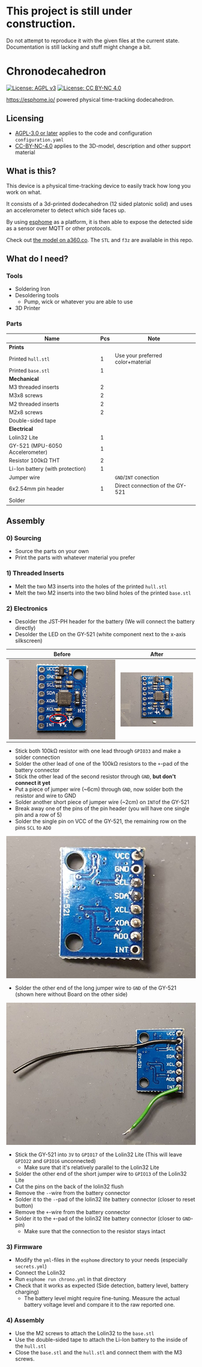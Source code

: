 # This project is still under construction.

Do not attempt to reproduce it with the given files at the current state.
Documentation is still lacking and stuff might change a bit.

# Chronodecahedron

 [![License: AGPL v3](https://img.shields.io/badge/License-AGPL%20v3-blue.svg)](https://www.gnu.org/licenses/agpl-3.0.html)
 [![License: CC BY-NC 4.0](https://img.shields.io/badge/License-CC%20BY--NC%204.0-lightgrey.svg)](https://creativecommons.org/licenses/by-nc/4.0/)


https://esphome.io/ powered physical time-tracking dodecahedron.

## Licensing

 - [AGPL-3.0 or later](./LICENSE.AGPL-3.0-or-later) applies to the code and configuration `configuration.yaml`
 - [CC-BY-NC-4.0](./LICENSE.CC-BY-NC-4.0) applies to the 3D-model, description and other support material

## What is this?

This device is a physical time-tracking device to easily track how long you work on what.

It consists of a 3d-printed dodecahedron (12 sided platonic solid) and uses an 
accelerometer to detect which side faces up.

By using [esphome](https://esphome.io) as a platform, it is then able to expose 
the detected side as a sensor over MQTT or other protocols.

Check out [the model on a360.co](https://a360.co/3KxAjle). The `STL` and `f3z` are available in this repo.

## What do I need?

### Tools

 - Soldering Iron
 - Desoldering tools
   - Pump, wick or whatever you are able to use
 - 3D Printer
 
### Parts

| Name                             | Pcs | Note                              |
|----------------------------------|-----|-----------------------------------|
| **Prints**                       |     |                                   |
| Printed `hull.stl`               | 1   | Use your preferred color+material |
| Printed `base.stl`               | 1   |                                   |
| **Mechanical**                   |     |                                   |
| M3 threaded inserts              | 2   |                                   |
| M3x8 screws                      | 2   |                                   |
| M2 threaded inserts              | 2   |                                   |
| M2x8 screws                      | 2   |                                   |
| Double-sided tape                |     |                                   |
| **Electrical**                   |     |                                   |
| Lolin32 Lite                     | 1   |                                   |
| GY-521 (MPU-6050 Accelerometer)  | 1   |                                   |
| Resistor 100kΩ THT               | 2   |                                   |
| Li-Ion battery (with protection) | 1   |                                   |
| Jumper wire                      |     | `GND`/`INT` conection             |
| 6x2.54mm pin header              | 1   | Direct connection of the GY-521   |
| Solder                           |     |                                   |

## Assembly

### 0) Sourcing

 - Source the parts on your own
 - Print the parts with whatever material you prefer

### 1) Threaded Inserts

 - Melt the two M3 inserts into the holes of the printed `hull.stl`
 - Melt the two M2 inserts into the two blind holes of the printed `base.stl`

### 2) Electronics

 - Desolder the JST-PH header for the battery (We will connect the battery directly)
 - Desolder the LED on the GY-521 (white component next to the x-axis silkscreen)
 
| Before                                                                                | After                                                                         |
|---------------------------------------------------------------------------------------|-------------------------------------------------------------------------------|
| ![GY-521, with the LED marked with a red circle](./assets/gy_led.jpg "LED to remove") | ![GY-521, with the LED next to it](./assets/gy_led_removed.jpg "Removed LED") |
 
 - Stick both 100kΩ resistor with one lead through `GPIO33` and make a solder connection
 - Solder the other lead of one of the 100kΩ resistors to the `+`-pad of the battery connector
 - Stick the other lead of the second resistor through `GND`, **but don't connect it yet**
 - Put a piece of jumper wire (~6cm) through `GND`, now solder both the resistor and wire to GND
 - Solder another short piece of jumper wire (~2cm) on `INT`of the GY-521
 - Break away one of the pins of the pin header (you will have one single pin and a row of 5)
 - Solder the single pin on VCC of the GY-521, the remaining row on the pins `SCL` to `ADO`

![GY-521 with pin row soldered to it](./assets/gy_header.jpg "Expected Result")
 
 - Solder the other end of the long jumper wire to `GND` of the GY-521 (shown here without Board on the other side)
 
![GY-521 with pin row and cables soldered to it](./assets/gy_header_wire.jpg "Expected Result")
 
 - Stick the GY-521 into `3V` to `GPIO17` of the Lolin32 Lite (This will leave `GPIO22` and `GPIO16` unconnected)
   - Make sure that it's relatively parallel to the Lolin32 Lite
 - Solder the other end of the short jumper wire to `GPIO13` of the Lolin32 Lite
 - Cut the pins on the back of the lolin32 flush
 - Remove the `-`-wire from the battery connector
 - Solder it to the `-`-pad of the lolin32 lite battery connector (closer to reset button)
 - Remove the `+`-wire from the battery connector
 - Solder it to the `+`-pad of the lolin32 lite battery connector (closer to `GND`-pin)
   - Make sure that the connection to the resistor stays intact

### 3) Firmware

 - Modify the `yml`-files in the `esphome` directory to your needs (especially `secrets.yml`)
 - Connect the Lolin32
 - Run `esphome run chrono.yml` in that directory
 - Check that it works as expected (Side detection, battery level, battery charging)
   - The battery level might require fine-tuning. Measure the actual battery voltage level and compare it to the raw reported one.
 
### 4) Assembly

 - Use the M2 screws to attach the Lolin32 to the `base.stl`
 - Use the double-sided tape to attach the Li-Ion battery to the inside of the `hull.stl`
 - Close the `base.stl` and the `hull.stl` and connect them with the M3 screws.
